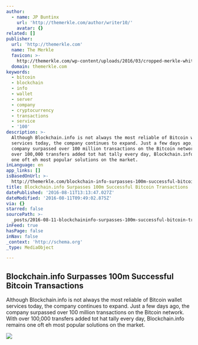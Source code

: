 ```yaml
---
author:
  - name: JP Buntinx
    url: 'http://themerkle.com/author/writer10/'
    avatar: {}
related: []
publisher:
  url: 'http://themerkle.com'
  name: The Merkle
  favicon: >-
    http://themerkle.com/wp-content/uploads/2016/03/cropped-merkle-white-1-192x192.png
  domain: themerkle.com
keywords:
  - bitcoin
  - blockchain
  - info
  - wallet
  - server
  - company
  - cryptocurrency
  - transactions
  - service
  - '100'
description: >-
  Although Blockchain.info is not always the most reliable of Bitcoin wallet
  services today, the company continues to expand. Just a few days ago, the
  company surpassed over 100 million transactions on the Bitcoin network. With
  over 100,000 transfers added tot hat tally every day, Blockchain.info remains
  one oft eh most popular solutions on the market.
inLanguage: en
app_links: []
isBasedOnUrl: >-
  http://themerkle.com/blockchain-info-surpasses-100m-successful-bitcoin-transactions/
title: Blockchain.info Surpasses 100m Successful Bitcoin Transactions
datePublished: '2016-08-11T13:13:47.027Z'
dateModified: '2016-08-11T09:49:02.875Z'
via: {}
starred: false
sourcePath: >-
  _posts/2016-08-11-blockchaininfo-surpasses-100m-successful-bitcoin-transactio.md
inFeed: true
hasPage: false
inNav: false
_context: 'http://schema.org'
_type: MediaObject

---
```

<article style=""><h1>Blockchain.info Surpasses 100m Successful Bitcoin Transactions</h1><p>Although Blockchain.info is not always the most reliable of Bitcoin wallet services today, the company continues to expand. Just a few days ago, the company surpassed over 100 million transactions on the Bitcoin network. With over 100,000 transfers added tot hat tally every day, Blockchain.info remains one oft eh most popular solutions on the market.</p><img src="http://themerkle.com/wp-content/uploads/2016/08/Blockchain.info_-e1470907973750.jpg" /></article>